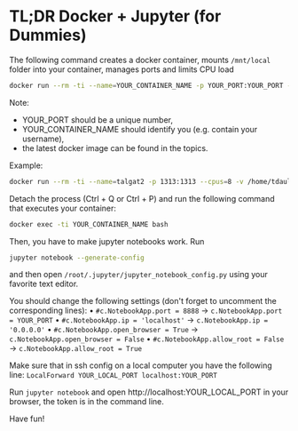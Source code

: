 # TL;DR Docker + Jupyter (for Dummies)
The following command creates a docker container, mounts `/mnt/local` folder into your container, manages ports and limits CPU load
```bash
docker run --rm -ti --name=YOUR_CONTAINER_NAME -p YOUR_PORT:YOUR_PORT --cpus=8 -v /home/YOUR_USERNAME:/workspace -v /mnt/local:/workspace/mnt/local YOUR_DOCKER_IMAGE
```

Note:
- YOUR_PORT should be a unique number,
- YOUR_CONTAINER_NAME should identify you (e.g. contain your username),
- the latest docker image can be found in the topics.

Example:
```bash
docker run --rm -ti --name=talgat2 -p 1313:1313 --cpus=8 -v /home/tdaulbaev:/workspace -v /mnt/local:/workspace/mnt/local nvcr.io/nvidia/pytorch:24.03-py3
```

Detach the process (Ctrl + Q or Ctrl + P) and run the following command that executes your container: 
```bash
docker exec -ti YOUR_CONTAINER_NAME bash
```

Then, you have to make jupyter notebooks work. Run
```bash 
jupyter notebook --generate-config 
```

and then open `/root/.jupyter/jupyter_notebook_config.py` using your favorite text editor. 

You should change the following settings (don't forget to uncomment the corresponding lines):
• `#c.NotebookApp.port = 8888` → `c.NotebookApp.port = YOUR_PORT`
• `#c.NotebookApp.ip = 'localhost'` → `c.NotebookApp.ip = '0.0.0.0'`
• `#c.NotebookApp.open_browser = True` → `c.NotebookApp.open_browser = False`
• `#c.NotebookApp.allow_root = False` → `c.NotebookApp.allow_root = True`

Make sure that in ssh config on a local computer you have the following line:
`LocalForward YOUR_LOCAL_PORT localhost:YOUR_PORT`

Run `jupyter notebook` and open http://localhost:YOUR_LOCAL_PORT in your browser, the token is in the command line. 


Have fun!
